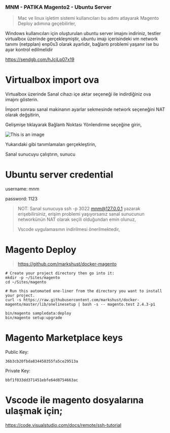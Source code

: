 ### MNM - PATIKA Magento2 - Ubuntu Server 

> Mac ve linux işletim sistemi kullanıcıları bu adımı atlayarak Magento Deploy adımına geçebilirler,

Windows kullanıcıları için oluşturulan ubuntu server imajını indiriniz, testler virtualbox üzerinde gerçekleşmiştir, ubuntu imajı içerisindeki vm network tanımı (netpplan) enp0s3 olarak ayarlıdır, bağlantı problemi yaşanır ise bu ayar kontrol edilmelidir

https://sendgb.com/hJcjLp07x19


# Virtualbox import ova

Virtualbox üzerinde Sanal cihazı içe aktar seçeneği ile indirdiğiniz ova imajını gösterin.

İmport sonrası sanal makinanın ayarlar sekmesinde network seçeneğini NAT olarak değşitirin,

Gelişmişe tıklayarak Bağlantı Noktası Yönlendirme seçeğine girin,

![This is an image](https://i.ibb.co/bHMGkQ0/Screen-Shot-2021-11-24-at-15-43-10.png)

Yukarıdaki gibi tanımlamaları gerçekleştirin,

Sanal sunucuyu çalıştırın, sunucu 


# Ubuntu server credential

username: mnm

password: 1123


> NOT: Sanal sunucuya ssh -p 3022 mnm@127.0.0.1 yazarak erişebilirsiniz, erişim problemi yaşıyorsanız sanal sunucunun networkünün NAT olarak seçili olduğundan emin olunuz, 
> 
> Vscode uygulamasının indirilmesi önerilmektedir,

# Magento Deploy

> https://github.com/markshust/docker-magento

```
# Create your project directory then go into it:
mkdir -p ~/Sites/magento
cd ~/Sites/magento

# Run this automated one-liner from the directory you want to install your project.
curl -s https://raw.githubusercontent.com/markshust/docker-magento/master/lib/onelinesetup | bash -s -- magento.test 2.4.3-p1

bin/magento sampledata:deploy
bin/magento setup:upgrade

```

# Magento Marketplace keys

Public Key: 
```
36b3cb20fbda834458355fa5ce29513a
```
Private Key: 
```
bbf1f033dd371451ebfe64d8754663ac
```

# Vscode ile magento dosyalarına ulaşmak için;

https://code.visualstudio.com/docs/remote/ssh-tutorial
